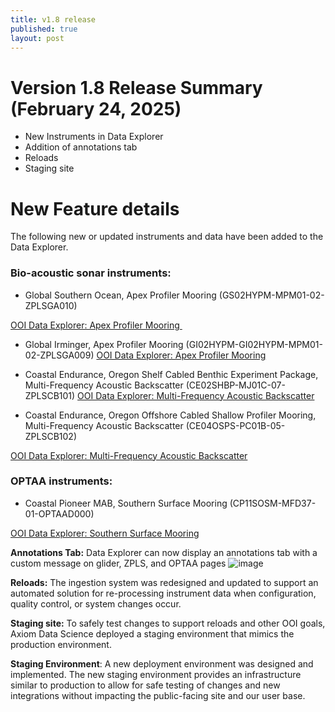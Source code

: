 ```yaml
---
title: v1.8 release
published: true
layout: post
---
```


# Version 1.8 Release Summary (February 24, 2025)
- New Instruments in Data Explorer
- Addition of annotations tab
- Reloads
- Staging site

# New Feature details
The following new or updated instruments and data have been added to the Data Explorer. 

### Bio-acoustic sonar instruments:
* Global Southern Ocean, Apex Profiler Mooring (GS02HYPM-MPM01-02-ZPLSGA010)

[OOI Data Explorer: Apex Profiler Mooring ](https://dataexplorer.oceanobservatories.org/#ooi/array/GS/subsite/GS02HYPM/node/GS02HYPM-MP/data?instrument_id=GS02HYPM-MPM01-02-ZPLSGA010)

* Global Irminger, Apex Profiler Mooring (GI02HYPM-GI02HYPM-MPM01-02-ZPLSGA009)
[OOI Data Explorer: Apex Profiler Mooring](https://dataexplorer.oceanobservatories.org/#ooi/array/GI/subsite/GI02HYPM) 

* Coastal Endurance, Oregon Shelf Cabled Benthic Experiment Package, Multi-Frequency Acoustic Backscatter (CE02SHBP-MJ01C-07-ZPLSCB101)
[OOI Data Explorer: Multi-Frequency Acoustic Backscatter](https://dataexplorer.oceanobservatories.org/#ooi/array/CE/subsite/CE02SHBP/parameter/2071/data?sort=end_date_desc\&instrument_type_id=ZPLS)

* Coastal Endurance, Oregon Offshore Cabled Shallow Profiler Mooring, Multi-Frequency Acoustic Backscatter (CE04OSPS-PC01B-05-ZPLSCB102)

[OOI Data Explorer: Multi-Frequency Acoustic Backscatter](https://dataexplorer.oceanobservatories.org/#ooi/array/CE/subsite/CE04OSPS/parameter/2071/data?sort=end_date_desc\&instrument_type_id=ZPLS)

### OPTAA instruments: 

* Coastal Pioneer MAB, Southern Surface Mooring (CP11SOSM-MFD37-01-OPTAAD000)

[OOI Data Explorer: Southern Surface Mooring](https://dataexplorer.oceanobservatories.org/#ooi/array/CP1/subsite/CP11SOSM/node/CP11SOSM-MF?search=CP11SOSM-MFD37-01-OPTAAD000)

**Annotations Tab:** Data Explorer can now display an annotations tab with a custom message on glider, ZPLS, and OPTAA pages
![image](https://github.com/user-attachments/assets/fbce79c3-bf60-4ff2-959a-29af41e1efbf)

**Reloads:** The ingestion system was redesigned and updated to support an automated solution for re-processing instrument data when configuration, quality control, or system changes occur. 

**Staging site:** To safely test changes to support reloads and other OOI goals, Axiom Data Science deployed a staging environment that mimics the production environment. 

**Staging Environment**: A new deployment environment was designed and implemented. The new staging environment provides an infrastructure similar to production to allow for safe testing of changes and new integrations without impacting the public-facing site and our user base.
